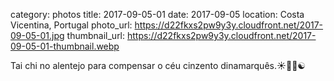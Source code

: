 category: photos 
title: 2017-09-05-01
date: 2017-09-05
location: Costa Vicentina, Portugal
photo_url: https://d22fkxs2pw9y3y.cloudfront.net/2017-09-05-01.jpg
thumbnail_url: https://d22fkxs2pw9y3y.cloudfront.net/2017-09-05-01-thumbnail.webp

Tai chi no alentejo para compensar o céu cinzento dinamarquês.☀️🕴🏻☯️               